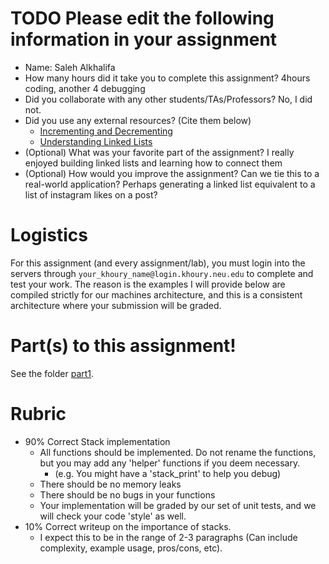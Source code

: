 # TODO Please edit the following information in your assignment

- Name: Saleh Alkhalifa
- How many hours did it take you to complete this assignment? 4hours coding, another 4 debugging
- Did you collaborate with any other students/TAs/Professors? No, I did not.
- Did you use any external resources? (Cite them below)
  - [Incrementing and Decrementing](https://overiq.com/c-programming-101/increment-and-decrement-operators-in-c/)
  - [Understanding Linked Lists](https://www.learn-c.org/en/Linked_lists)
- (Optional) What was your favorite part of the assignment? I really enjoyed building linked lists and learning how to connect them
- (Optional) How would you improve the assignment? Can we tie this to a real-world application? Perhaps generating a linked list equivalent to a list of instagram likes on a post?

# Logistics

For this assignment (and every assignment/lab), you must login into the servers through `your_khoury_name@login.khoury.neu.edu` to complete and test your work. The reason is the examples I will provide below are compiled strictly for our machines architecture, and this is a consistent architecture where your submission will be graded.

# Part(s) to this assignment!

See the folder [part1](./part1).

# Rubric

- 90% Correct Stack implementation
  - All functions should be implemented. Do not rename the functions, but you may add any 'helper' functions if you deem necessary.
    - (e.g. You might have a 'stack_print' to help you debug)
  - There should be no memory leaks
  - There should be no bugs in your functions 
  - Your implementation will be graded by our set of unit tests, and we will check your code 'style' as well.
- 10% Correct writeup on the importance of stacks.
  - I expect this to be in the range of 2-3 paragraphs (Can include complexity, example usage, pros/cons, etc).
